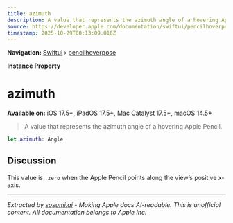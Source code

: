 ```yaml
---
title: azimuth
description: A value that represents the azimuth angle of a hovering Apple Pencil.
source: https://developer.apple.com/documentation/swiftui/pencilhoverpose/azimuth
timestamp: 2025-10-29T00:13:09.016Z
---
```


**Navigation:** [Swiftui](/documentation/swiftui) › [pencilhoverpose](/documentation/swiftui/pencilhoverpose)

**Instance Property**

# azimuth

**Available on:** iOS 17.5+, iPadOS 17.5+, Mac Catalyst 17.5+, macOS 14.5+

> A value that represents the azimuth angle of a hovering Apple Pencil.

```swift
let azimuth: Angle
```

## Discussion

This value is `.zero` when the Apple Pencil points along the view’s positive x-axis.

---

*Extracted by [sosumi.ai](https://sosumi.ai) - Making Apple docs AI-readable.*
*This is unofficial content. All documentation belongs to Apple Inc.*
